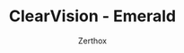 ---
title: ClearVision - Emerald
author: Zerthox
github: https://github.com/Zerthox/
description_markdown: >-
  A peaceful, green theme with customizable colors & background!
download: https://github.com/Zerthox/ClearVision
demo: https://cdn.rawgit.com/Zerthox/ClearVision/master/themes/ClearVision_Emerald.theme.css
support: https://discordapp.com/invite/bfH2kC
style: dark
tags:
images:
  - name: ClearVision Emerald Preview
    image: https://i.imgur.com/p4MP4dM.jpg
  - name: ClearVision Emerald Preview - Light Appearance
    image: https://i.imgur.com/ov3HQuR.jpg
  - name: ClearVision Emerald Preview - Appearance Settings
    image: https://i.imgur.com/vQJzpFU.jpg
    
layout: product
ghcommentid: 30
---